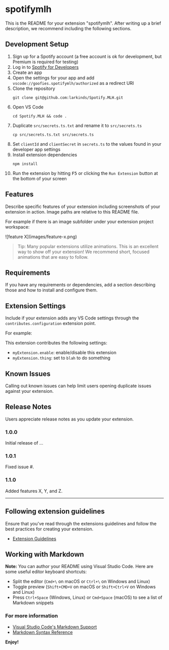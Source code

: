 # spotifymlh

This is the README for your extension "spotifymlh". After writing up a brief description, we recommend including the following sections.

## Development Setup
1. Sign up for a Spotify account (a free account is ok for development, but Premium is required for testing)
1. Log in to [Spotify for Developers](https://developer.spotify.com/dashboard/)
1. Create an app
1. Open the settings for your app and add `vscode://goofies.spotifymlh/authorized` as a redirect URI
1. Clone the repository
   ```shell
   git clone git@github.com:larkinds/Spotify.MLH.git
   ```
1. Open VS Code
   ```shell
   cd Spotify.MLH && code .
   ```
1. Duplicate `src/secrets.ts.txt` and rename it to `src/secrets.ts`
   ```shell
   cp src/secrets.ts.txt src/secrets.ts
   ```
1. Set `clientId` and `clientSecret` in `secrets.ts` to the values found in your developer app settings
1. Install extension dependencies
   ```shell
   npm install
   ```
1. Run the extension by hitting <kbd>F5</kbd> or clicking the `Run Extension` button at the bottom of your screen

## Features

Describe specific features of your extension including screenshots of your extension in action. Image paths are relative to this README file.

For example if there is an image subfolder under your extension project workspace:

\!\[feature X\]\(images/feature-x.png\)

> Tip: Many popular extensions utilize animations. This is an excellent way to show off your extension! We recommend short, focused animations that are easy to follow.

## Requirements

If you have any requirements or dependencies, add a section describing those and how to install and configure them.

## Extension Settings

Include if your extension adds any VS Code settings through the `contributes.configuration` extension point.

For example:

This extension contributes the following settings:

* `myExtension.enable`: enable/disable this extension
* `myExtension.thing`: set to `blah` to do something

## Known Issues

Calling out known issues can help limit users opening duplicate issues against your extension.

## Release Notes

Users appreciate release notes as you update your extension.

### 1.0.0

Initial release of ...

### 1.0.1

Fixed issue #.

### 1.1.0

Added features X, Y, and Z.

-----------------------------------------------------------------------------------------------------------
## Following extension guidelines

Ensure that you've read through the extensions guidelines and follow the best practices for creating your extension.

* [Extension Guidelines](https://code.visualstudio.com/api/references/extension-guidelines)

## Working with Markdown

**Note:** You can author your README using Visual Studio Code.  Here are some useful editor keyboard shortcuts:

* Split the editor (`Cmd+\` on macOS or `Ctrl+\` on Windows and Linux)
* Toggle preview (`Shift+CMD+V` on macOS or `Shift+Ctrl+V` on Windows and Linux)
* Press `Ctrl+Space` (Windows, Linux) or `Cmd+Space` (macOS) to see a list of Markdown snippets

### For more information

* [Visual Studio Code's Markdown Support](http://code.visualstudio.com/docs/languages/markdown)
* [Markdown Syntax Reference](https://help.github.com/articles/markdown-basics/)

**Enjoy!**
